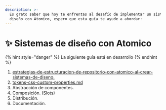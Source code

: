 ```yaml
---
description: >-
  Es grato saber que hoy te enfrentas al desafío de implementar un sistema de
  diseño con Atomico, espero que esta guía te ayude a abordar:
---
```


# ✨ Sistemas de diseño con Atomico

{% hint style="danger" %}
La siguiente guía está en desarrollo&#x20;
{% endhint %}

1. [estrategias-de-estructuracion-de-repositorio-con-atomico-al-crear-sistemas-de-diseno.](estrategias-de-estructuracion-de-repositorio-con-atomico-al-crear-sistemas-de-diseno./ "mention")
2. [tokens-css-custom-properties.md](tokens-css-custom-properties.md "mention")
3. Abstracción de componentes.
4. Composición. (Slots)
5. Distribución.
6. Documentación.

###
